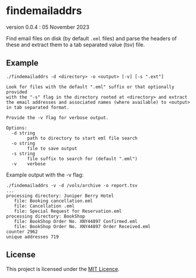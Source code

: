 # findemailaddrs

version 0.0.4 : 05 November 2023

Find email files on disk (by default `.eml` files) and parse the headers
of these and extract them to a tab separated value (tsv) file.

## Example

```
./findemailaddrs -d <directory> -o <output> [-v] [-s ".ext"]

Look for files with the default ".eml" suffix or that optionally provided
with the "-s" flag in the directory rooted at <directory> and extract
the email addresses and associated names (where available) to <output>
in tab separated format.

Provide the -v flag for verbose output.

Options:
  -d string
    	path to directory to start eml file search
  -o string
    	file to save output
  -s string
    	file suffix to search for (default ".eml")
  -v	verbose
```

Example output with the -v flag:

```
./findemailaddrs -v -d /vols/archive -o report.tsv
...
processing directory: Juniper Berry Hotel
   file: Booking cancellation.eml
   file: Cancellation .eml
   file: Special Request for Reservation.eml
processing directory: BookShop
   file: BookShop Order No. XNY44897 Confirmed.eml
   file: BookShop Order No. XNY44897 Order Received.eml
counter 2962
unique addresses 719
```

## License

This project is licensed under the [MIT Licence](LICENCE).
